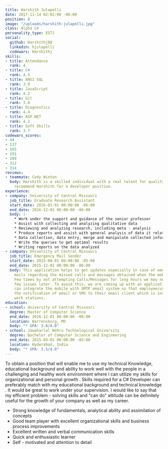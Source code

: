 ```yaml
---
title: Harshith Julapelli
date: 2017-11-14 02:02:00 -06:00
position: 8
image: "/uploads/harshith-julapelli.jpg"
class: Alpha C#
personality_type: ESTJ
social:
  github: Harshithj88
  linkedin: hjulapelli
  codewars: Harshithj
skills:
- title: Attendance
  rank: 4
- title: C#
  rank: 4.5
- title: ANSI SQL
  rank: 3.9
- title: JavaScript
  rank: 4.2
- title: Git
  rank: 3.8
- title: Diagnostics
  rank: 4.4
- title: ASP.NET
  rank: 4.2
- title: Soft Skills
  rank: 3.7
codewars_scores:
- 44
- 137
- 165
- 191
- 209
- 312
- 314
reviews:
- teammate: Cody Winton
  body: Harshith is a skilled individual with a real talent for quality. I'd highly
    recommend Harshith for a developer position.
experience:
- company: University of Central Missouri
  job_title: Graduate Research Assistant
  start_date: 2016-01-01 00:00:00 -06:00
  end_date: 2016-12-01 00:00:00 -06:00
  body: |-
    * Work under the support and guidance of the senior professor
    * Assist with collecting and analyzing qualitative data
    * Reviewing and analyzing research, including meta - analysis
    * Produce reports and assist with general analysis of data it relates
    * Data collection, data entry, merge and manipulate collected information, database management, create and run queries from various databases
    * Write the queries to get optimal results
    * Writing reports on the data analyzed
- company: University of Central Missouri
  job_title: Emergency Mail Sender
  start_date: 2015-08-01 00:00:00 -05:00
  end_date: 2015-12-01 00:00:00 -06:00
  body: This application helps to get updates especially in case of emergency, through
    mails regarding the missed calls and messages obtained when the mobile is inaccessible.
    Few times by not attempting Calls/Messages for long hours we may need to face
    few issues later. To avoid this, we are coming up with an application where we
    can integrate the mobile with SMTP email system so that employee/user will get
    the notification of email or SMS to their email client which is installed at his/her
    work stations.
education:
- school: University of Central Missouri
  degree: Master of Computer Science
  end_date: 2016-12-01 00:00:00 -06:00
  location: Warrensburg, MO
  body: "* GPA: 3.6/4.0"
- school: Jawaharlal Nehru Technological University
  degree: Bachelor of Computer Science and Engineering
  end_date: 2015-04-01 00:00:00 -05:00
  location: Hyderabad, India
  body: "* GPA: 3.5/4.0"
---
```


To obtain a position that will enable me to use my technical Knowledge, educational background and ability to work well with the people in a challenging and healthy work environment where I can utilize my skills for organizational and personal growth . Skills required for a C# Developer can preferably match with my educational background and technical knowledge . It would be great to work under your supervision. I would like to say that my efficient problem - solving skills and "can do" attitude can be definitely useful for the growth of your company as well as my career.

* Strong knowledge of fundamentals, analytical ability and assimilation of concepts
* Good team player with excellent organizational skills and business process improvements
* Excellent written and verbal communication skills
* Quick and enthusiastic learner
* Self - motivated and attention to detail